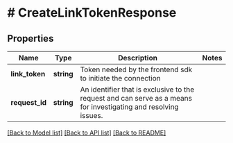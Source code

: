# # CreateLinkTokenResponse

## Properties

Name | Type | Description | Notes
------------ | ------------- | ------------- | -------------
**link_token** | **string** | Token needed by the frontend sdk to initiate the connection |
**request_id** | **string** | An identifier that is exclusive to the request and can serve as a means for investigating and resolving issues. |

[[Back to Model list]](../../README.md#models) [[Back to API list]](../../README.md#endpoints) [[Back to README]](../../README.md)
